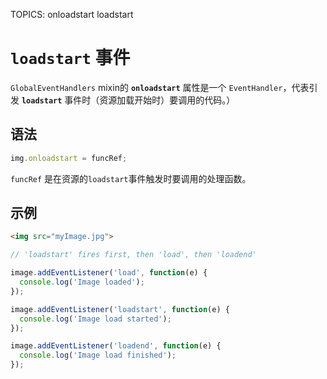 TOPICS: onloadstart
        loadstart

# `loadstart` 事件

`GlobalEventHandlers` mixin的 **`onloadstart`** 属性是一个 `EventHandler`，代表引发 **`loadstart`** 事件时（资源加载开始时）要调用的代码。）

## 语法

```javascript
img.onloadstart = funcRef;
```

`funcRef` 是在资源的`loadstart`事件触发时要调用的处理函数。

## 示例

```html
<img src="myImage.jpg">
```

```javascript
// 'loadstart' fires first, then 'load', then 'loadend'

image.addEventListener('load', function(e) {
  console.log('Image loaded');
});

image.addEventListener('loadstart', function(e) {
  console.log('Image load started');
});

image.addEventListener('loadend', function(e) {
  console.log('Image load finished');
});
```
